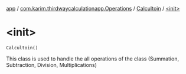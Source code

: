 [app](../../index.md) / [com.karim.thirdwaycalculationapp.Operations](../index.md) / [Calcultoin](index.md) / [&lt;init&gt;](./-init-.md)

# &lt;init&gt;

`Calcultoin()`

This class is used to handle the all
operations of the class (Summation, Subtraction, Division, Multiplications)

